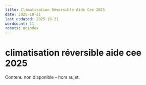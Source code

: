 ```yaml
---
title: Climatisation Réversible Aide Cee 2025
date: 2025-10-21
last_updated: 2025-10-21
wordcount: 11
robots: noindex
---
```


# climatisation réversible aide cee 2025

Contenu non disponible – hors sujet.